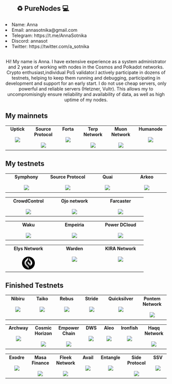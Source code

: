 <h2><ol> ♻️ PureNodes 💻 </ol></h2>

   <li> Name: Anna </li>
   <li> Email: annasotnika@gmail.com</li>
   <li> Telegram: https://t.me/AnnaSotnika</li>
   <li> Discord: annasot</li>
   <li> Twitter: https://twitter.com/a_sotnika</li>
    
<h2> </h2>    
<div style="text-align: center;">Hi! My name is Anna. I have extensive experience as a system administrator and 2 years of working with nodes in the Cosmos and Polkadot networks. Crypto enthusiast,individual PoS validator.I actively participate in dozens of testnets, helping to keep them running and debugging, participating in development and support for an early start. I do not use cheap servers, only powerful and reliable servers (Hetzner, Vultr). This allows my to uncompromisingly ensure reliability and availability of data, as well as high uptime of my nodes.</div>

<h2><strong>My mainnets</strong></h2>

<table width="350px" align="center">
	<tbody>
		<tr valign="top">
			<td width="130px" align="center">
				<span>
					<strong>Uptick</strong>
				</span>
				<br>
				<br>
				<a href="https://uptick.exploreme.pro/validator/uptickvaloper159kqv4gpdahdhzew7d8jmyjgzsuym8fvk6jvax" rel="nofollow">
					<img src="https://d1fdloi71mui9q.cloudfront.net/TeBN5NrTIydjyOr0ibcw_TLgi8K767KT4t84g" style="max-width: 100%;" height="40px">
				</a>
			</td>
			<td width="130px" align="center">
				<span>
					<strong>Source Protocol</strong>
				</span>
				<br>
				<br>
				<a href="https://explorer.stavr.tech/Source-Mainnet/staking/sourcevaloper18ctkfyehccfcxhh4kd9ndamwyservljrgq09t0" rel="nofollow">
					<img src="https://static.wixstatic.com/media/80368b_6d278c8c8ffa4c07b91419c4532c608a~mv2.png/v1/fill/w_70,h_91,al_c,q_85,usm_0.66_1.00_0.01,enc_auto/source%20icon.png" style="max-width: 100%;" height="40px">
				</a>
			</td>
			<td width="130px" align="center">
				<span>
					<strong>Forta</strong>
				</span>
				<br>
				<br>
				<a href="https://explorer.forta.network/scan-node/0xf3a0b198de23c8a57159a06278975a216a7f99ed?_gl=1*15izn8g*_ga*MTU1NTkwOTA2NS4xNjgwNjA0MTcz*_ga_3ERDDVRGQQ*MTY4MDYxODk3Ni4zLjEuMTY4MDYxOTcyMi4wLjAuMA.." rel="nofollow">
					<img src="https://encrypted-tbn0.gstatic.com/images?q=tbn:ANd9GcTGyTORG6zIQMAzCOfcA5DfyjPc5AfCHyMaAw&usqp=CAU" style="max-width: 100%;" height="40px">
				</a>
			</td>
			<td width="130px" align="center">
				<span>
					<strong>Terp Network</strong>
				</span>
				<br>
				<br>
				<a href="https://explorer.stavr.tech/Terp-Mainnet/staking/terpvaloper17fq4f7vs5lu5fm3f7fms9xdj29amnevz5ec5s6" rel="nofollow">
					<img src="https://avatars.githubusercontent.com/u/112838174?s=200&v=4" style="max-width: 100%;" height="40px">
				</a>
			</td>
			<td width="130px" align="center">
				<span>
					<strong>Muon Network</strong>
				</span>
				<br>
				<br>
				<a href="https://www.muon.net/" rel="nofollow">
					<img src="https://pbs.twimg.com/profile_images/1610231138018017281/VJTt2BJy_400x400.jpg" style="max-width: 100%;" height="40px">
				</a>
			</td>
			<td width="130px" align="center">
				<span>
					<strong>Humanode</strong>
				</span>
				<br>
				<br>
				<a href="https://blog.humanode.io/" rel="nofollow">
					<img src="https://pbs.twimg.com/profile_images/1577660492662951939/4q1DV_mC_400x400.jpg" style="max-width: 100%;" height="40px">
				</a>
			</td>
		</tr>
	</tbody>
</table>

<h2>My testnets</h2>

<table width="350px" align="center">
	<tbody>
		<tr valign="top">
			<td width="130px" align="center">
				<span>
					<strong>Symphony</strong>
				</span>
				<br>
				<br>
				<a href="https://testnet.ping.pub/symphony/staking/symphonyvaloper1p6glwfxxdmq8x9skh0vw4t4n6q7857d366enxl" rel="nofollow">
					<img src="https://pbs.twimg.com/profile_images/1785547267484925952/_Rc1ZrCE_400x400.jpg" style="max-width: 100%;" height="40px">
				</a>
			</td>
			<td width="130px" align="center">
				<span>
					<strong>Source Protocol</strong>
				</span>
				<br>
				<br>
				<a href="https://explorer.stavr.tech/Source/staking/sourcevaloper1lh4md05unnfu9vekr03hgrv24629pl5ylwvjgl" rel="nofollow">
					<img src="https://static.wixstatic.com/media/80368b_6d278c8c8ffa4c07b91419c4532c608a~mv2.png/v1/fill/w_70,h_91,al_c,q_85,usm_0.66_1.00_0.01,enc_auto/source%20icon.png" style="max-width: 100%;" height="40px">
				</a>
			</td>
			<td width="130px" align="center">
				<span>
					<strong>Quai</strong>
				</span>
				<br>
				<br>
				<a href="https://qu.ai/" rel="nofollow">
					<img src="https://pbs.twimg.com/profile_images/1734342197816774656/cM2AlLNw_400x400.jpg" style="max-width: 100%;" height="40px">
				</a>
			</td>
			<td width="130px" align="center">
				<span>
					<strong>Arkeo</strong>
				</span>
				<br>
				<br>
				<a href="https://explorer.stavr.tech/Arkeo-testnet/staking/tarkeovaloper15jz3pe06es4wnzxvw8cv5jlwxmn86uwht50dfy" rel="nofollow">
					<img src="https://pbs.twimg.com/profile_images/1615488082756907009/jbFWivQL_400x400.jpg" style="max-width: 100%;" height="40px">
				</a>
			</td>
		</tr>
	</tbody>
</table>
<table width="350px" align="center">
	<tbody>
		<tr valign="top">
			<td width="130px" align="center">
				<span>
					<strong>CrowdControl</strong>
				</span>
				<br>
				<br>
				<a href="https://explorer.stavr.tech/CARDCHAIN/staking/ccvaloper1mwqyt2f7u69wcv7gxspv9m4jlq29gdad2lfv4n" rel="nofollow">
					<img src="https://pbs.twimg.com/profile_images/1770007097779929088/U9jc7eki_400x400.jpg" style="max-width: 100%;" height="40px">
				</a>
			</td>
			<td width="130px" align="center">
				<span>
					<strong>Ojo network</strong>
				</span>
				<br>
				<br>
				<a href="https://ojo.explorers.guru/validator/ojovaloper14lvf4824vde7t9dn5unk07xnyv2xey2anu5kjm" rel="nofollow">
					<img src="https://pbs.twimg.com/profile_images/1603111084583358464/hQ4S0cA0_400x400.jpg" style="max-width: 100%;" height="40px">
				</a>
			</td>
			<td width="130px" align="center">
				<span>
					<strong>Farcaster</strong>
				</span>
				<br>
				<br>
				<a href="http://158.220.85.93:3000/d/af04c037-bd8f-484a-b93e-0cb4b7d3b026/hubble-dashboard?orgId=1&refresh=30s" rel="nofollow">
					<img src="https://pbs.twimg.com/profile_images/1546487688601096192/QoG0ZVgH_400x400.jpg" style="max-width: 100%;" height="40px">
				</a>
			</td>
		</tr>
	</tbody>
</table>
<table width="350px" align="center">
	<tbody>
		<tr valign="top">
			<td width="130px" align="center">
				<span>
					<strong>Waku</strong>
				</span>
				<br>
				<br>
				<a href="http://65.108.196.120:3000/d/yns_4vFVk/nwaku-monitoring?orgId=1&refresh=1m" rel="nofollow">
					<img src="https://pbs.twimg.com/profile_images/1798076016700850177/4nFUg96Y_400x400.jpg" style="max-width: 100%;" height="40px">
				</a>
			</td>
			</td>
			<td width="130px" align="center">
				<span>
					<strong>Empeiria</strong>
				</span>
				<br>
				<br>
				<a href="https://testnet.itrocket.net/empeiria/staking/empevaloper1ssfrmseqcrcc66hc3skj2hhjwg9a6vfqr0lrpx" rel="nofollow">
					<img src="https://pbs.twimg.com/profile_images/1575715887591612419/D2Aw6uNh_400x400.jpg" style="max-width: 100%;" height="40px">
				</a>
			</td>
	<td width="130px" align="center">
				<span>
					<strong>Power DCloud</strong>
				</span>
				<br>
				<br>
				<a href="https://linktr.ee/thepowerio" rel="nofollow">
					<img src="https://pbs.twimg.com/profile_images/1601706555040301057/seQh_m3X_400x400.jpg" style="max-width: 100%;" height="40px">
				</a>
			</td>
		</tr>
	</tbody>
</table>
<table width="350px" align="center">
	<tbody>
		<tr valign="top">
			<td width="130px" align="center">
				<span>
					<strong>Elys Network</strong>
				</span>
				<br>
				<br>
				<a href="https://explorer.stavr.tech/Elys-Testnet/staking/elysvaloper19k2y3lrlxprlca0x69pur2m98zw6k5d8fgc7gx" rel="nofollow">
					<img src="https://raw.githubusercontent.com/kj89/cosmos-images/main/logos/elys.png" style="max-width: 100%;" height="40px">
				</a>
			</td>
			<td width="130px" align="center">
				<span>
					<strong>Warden</strong>
				</span>
				<br>
				<br>
				<a href="https://testnet.itrocket.net/warden/staking/wardenvaloper1ssxzfzx3rkqzhu0hvzexk6crdxacdwx0vgkydx" rel="nofollow">
					<img src="https://pbs.twimg.com/profile_images/1827100976152555520/N-CVNgTL_400x400.jpg" style="max-width: 100%;" height="40px">
				</a>
			</td>
			<td width="130px" align="center">
				<span>
					<strong>KIRA Network</strong>
				</span>
				<br>
				<br>
				<a href="https://links.kira.network/" rel="nofollow">
					<img src="https://pbs.twimg.com/profile_images/1609816648797810689/dKDN6iuY_400x400.jpg" style="max-width: 100%;" height="40px">
				</a>
			</td>
		</tr>
	</tbody>
</table>

<h2>Finished Testnets</h2>

<table width="350px" align="center">
	<tbody>
		<tr valign="top">
			<td width="130px" align="center">
				<span>
					<strong>Nibiru</strong>
				</span>
				<br>
				<br>
				<a href="https://nibiru.exploreme.pro/validator/nibivaloper1r2ez47cdhjw50k7aklkckyae2l0taq0rqfky6v" rel="nofollow">
					<img src="https://pbs.twimg.com/profile_images/1765792149940113411/Z7-0ngUy_400x400.jpg" style="max-width: 100%;" height="40px">
				</a>
			</td>
			<td width="130px" align="center">
				<span>
					<strong>Taiko</strong>
				</span>
				<br>
				<br>
				<a href="http://89.58.16.33:3001/d/L2ExecutionEngine/l2-execution-engine-overview?orgId=1&refresh=10s&from=now-5m&to=now" rel="nofollow">
					<img src="https://pbs.twimg.com/profile_images/1664696448808615937/LQhJeOO__400x400.jpg" style="max-width: 100%;" height="40px">
				</a>
			</td>
			<td width="130px" align="center">
				<span>
					<strong>Rebus</strong>
				</span>
				<br>
				<br>
				<a href="https://www.rebuschain.com/" rel="nofollow">
					<img src="https://uploads-ssl.webflow.com/6257b52d5ba30091f5056b4d/6257bacc8ea23a1d966a6d47_Rebus%20Logo.svg" style="max-width: 100%;" height="40px">
				</a>
			</td>
			<td width="130px" align="center">
				<span>
					<strong>Stride</strong>
				</span>
				<br>
				<br>
				<a href="https://stride.zone/" rel="nofollow">
					<img src="https://pbs.twimg.com/profile_images/1678377000468205568/UY9UaLF0_400x400.png" style="max-width: 100%;" height="40px">
				</a>
			</td>
			<td width="130px" align="center">
				<span>
					<strong>Quicksilver</strong>
				</span>
				<br>
				<br>
				<a href="https://quicksilver.zone/" rel="nofollow">
					<img src="https://pbs.twimg.com/profile_images/1743937771046096897/xA8ls39q_400x400.png" style="max-width: 100%;" height="40px">
				</a>
			</td>
            <td width="130px" align="center">
				<span>
					<strong>Pontem Network</strong>
				</span>
				<br>
				<br>
				<a href="https://pontem.network/" rel="nofollow">
					<img src="https://avatars.githubusercontent.com/u/79349007?s=200&v=4" style="max-width: 100%;" height="40px">
				</a>
			</td>
		</tr>
	</tbody>
</table>
<table width="350px" align="center">
	<tbody>
		<tr valign="top">
			<td width="130px" align="center">
				<span>
					<strong>Archway</strong>
				</span>
				<br>
				<br>
				<a href="https://archway.io/" rel="nofollow">
					<img src="https://pbs.twimg.com/profile_images/1803873116193722368/c66zNy1K_400x400.jpg" style="max-width: 100%;" height="40px">
				</a>
			</td>
			<td width="130px" align="center">
				<span>
					<strong>Cosmic Horizon</strong>
				</span>
				<br>
				<br>
				<a href="https://pbs.twimg.com/profile_images/1447023576993779712/foGmZtw4_400x400.jpg" rel="nofollow">
					<img src="https://pbs.twimg.com/profile_images/1447023576993779712/foGmZtw4_400x400.jpg" style="max-width: 100%;" height="40px">
				</a>
			</td>
			<td width="130px" align="center">
				<span>
					<strong>Empower Chain</strong>
				</span>
				<br>
				<br>
				<a href="https://www.empowerchain.io/" rel="nofollow">
					<img src="https://pbs.twimg.com/profile_images/1566084782278250496/1nL1mqzL_400x400.png" style="max-width: 100%;" height="40px">
				</a>
			</td>
			<td width="130px" align="center">
				<span>
					<strong>DWS</strong>
				</span>
				<br>
				<br>
				<a href="https://deweb.services/" rel="nofollow">
					<img src="https://pbs.twimg.com/profile_images/1656084833662291968/nHHrVSQn_400x400.png" style="max-width: 100%;" height="40px">
				</a>
			</td>
			<td width="130px" align="center">
				<span>
					<strong>Aleo</strong>
				</span>
				<br>
				<br>
				<a href="https://www.aleo.org/" rel="nofollow">
					<img src="https://assets-global.website-files.com/5e990b3bae81cf4a03433c58/5f347d008da2e477a3c61fca_Aleo-logo-white-p-500.png" style="max-width: 100%;" height="40px">
				</a>
			</td>
            <td width="130px" align="center">
				<span>
					<strong>Ironfish</strong>
				</span>
				<br>
				<br>
				<a href="https://ironfish.network/" rel="nofollow">
					<img src="https://pbs.twimg.com/profile_images/1367581984986296320/kxDDjheA_400x400.jpg" style="max-width: 100%;" height="40px">
				</a>
			</td>
			<td width="130px" align="center">
				<span>
					<strong>Haqq Network</strong>
				</span>
				<br>
				<br>
				<a href="https://haqq.exploreme.pro/validator/haqqvaloper17vasf342kcl7ez45ctkdlk6xfktdqfcykckt88" rel="nofollow">
					<img src="https://miro.medium.com/v2/resize:fit:180/1*N2xHe5UfUyFTdqKpKcjjeQ.png" style="max-width: 100%;" height="40px">
				</a>
			</td>
		</tr>
	</tbody>
</table>
<table width="350px" align="center">
	<tbody>
		<tr valign="top">
			<td width="130px" align="center">
				<span>
					<strong>Exodre</strong>
				</span>
				<br>
				<br>
				<a href="https://exorde.network/" rel="nofollow">
					<img src="https://pbs.twimg.com/profile_images/1486712389777068043/tXqjiR3t_400x400.jpg" style="max-width: 100%;" height="40px">
				</a>
			</td>
			<td width="130px" align="center">
				<span>
					<strong>Masa Finance</strong>
				</span>
				<br>
				<br>
				<a href="https://app.masa.finance/" rel="nofollow">
					<img src="https://pbs.twimg.com/profile_images/1719781248925831169/kC0UzpkB_400x400.jpg" style="max-width: 100%;" height="40px">
				</a>
			</td>
			<td width="130px" align="center">
				<span>
					<strong>Fleek Network</strong>
				</span>
				<br>
				<br>
				<a href="https://fleek.network/" rel="nofollow">
					<img src="https://avatars.githubusercontent.com/u/116367644?s=200&v=4" style="max-width: 100%;" height="40px">
				</a>
			</td>
			<td width="130px" align="center">
				<span>
					<strong>Avail</strong>
				</span>
				<br>
				<br>
				<a href="https://goldberg.avail.tools/#/staking" rel="nofollow">
					<img src="https://pbs.twimg.com/profile_images/1671126588694609920/THQgYJtf_400x400.png" style="max-width: 100%;" height="40px">
				</a>
			</td>
			<td width="130px" align="center">
				<span>
					<strong>Entangle</strong>
				</span>
				<br>
				<br>
				<a href="https://explorer.stavr.tech/Entangle-testnet/staking/ethmvaloper1u2llu55w6ml4vu956napdgueqrn567uamud5zv" rel="nofollow">
					<img src="https://pbs.twimg.com/profile_images/1760310054090416128/MB1i9hzT_400x400.jpg" style="max-width: 100%;" height="40px">
				</a>
			</td>
			<td width="130px" align="center">
				<span>
					<strong>Side Protocol</strong>
				</span>
				<br>
				<br>
				<a href="https://testnet.itrocket.net/side/staking/bcvaloper1yrvp6amxqs734ymmy7n0vfdva2039n2tlaamxc" rel="nofollow">
					<img src="https://pbs.twimg.com/profile_images/1666366346492542977/ywO_kmkx_400x400.jpg" style="max-width: 100%;" height="40px">
				</a>
			</td>
			<td width="130px" align="center">
				<span>
					<strong>SSV</strong>
				</span>
				<br>
				<br>
				<a href="https://ssv.network/" rel="nofollow">
					<img src="https://pbs.twimg.com/profile_images/1462629470460727300/44rQmYKo_400x400.png" style="max-width: 100%;" height="40px">
				</a>
			</td>
		</tr>
	</tbody>
</table>
